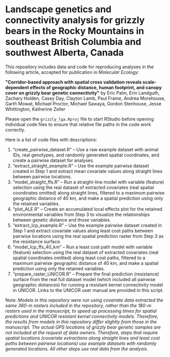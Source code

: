# Landscape genetics and connectivity analysis for grizzly bears in the Rocky Mountains in southeast British Columbia and southwest Alberta, Canada

This repository includes data and code for reproducing analyses in the following article, accepted for publication in *Molecular Ecology*:

**"Corridor-based approach with spatial cross validation reveals scale-dependent effects of geographic distance, human footprint, and canopy cover on grizzly bear genetic connectivity"**
by Eric Palm, Erin Landguth, Zachary Holden, Casey Day, Clayton Lamb, Paul Frame, Andrea Morehouse, Garth Mowat, Michael Proctor, Michael Sawaya, Gordon Stenhouse, Jesse Whittington, Katherine Zeller


Please open the `grizzly_lga.Rproj` file to start RStudio before opening individual code files to ensure that relative file paths in the code work correctly.

Here is a list of code files with descriptions:
1)	“create_pairwise_dataset.R” – Use a raw example dataset with animal IDs, real genotypes, and randomly generated spatial coordinates, and create a pairwise dataset for analyses.
2)	“extract_straight_example.R” – Use the example pairwise dataset created in Step 1 and extract mean covariate values along straight lines between pairwise locations.
3)	“model_straight_ffs.R” – Run a straight-line model with variable (feature) selection using the real dataset of extracted covariates (real spatial coordinates omitted) along straight lines, filtered to a maximum pairwise geographic distance of 40 km, and make a spatial prediction using only the retained variables.
4)	“plot_ALE.R” – Create an accumulated local effects plot for the retained environmental variables from Step 3 to visualize the relationships between genetic distance and those variables.
5)	“extract_lcp_example.R” – Use the example pairwise dataset created in Step 1 and extract covariate values along least cost paths between pairwise locations using the real spatial prediction raster from Step 3 as the resistance surface.
6)	“model_lcp_ffs_40_km” – Run a least cost path model with variable (feature) selection using the real dataset of extracted covariates (real spatial coordinates omitted) along least cost paths, filtered to a maximum pairwise geographic distance of 40 km, and make a spatial prediction using only the retained variables.
7)	“prepare_raster_UNICOR.R” – Prepare the final prediction (resistance) surface from the real full dataset model (which included all pairwise geographic distances) for running a resistant kernel connectivity model in UNICOR. Links to the UNICOR user manual are provided in this script.


Note: *Models in this repository were run using covariate data extracted the same 360-m rasters included in the repository, rather than the 180-m rasters used in the manuscript, to speed up processing times for spatial predictions and UNICOR resistant kernel connectivity models. Therefore, the results from models in this repository differ slightly from those in the manuscript. The actual GPS locations of grizzly bear genetic samples are not included at the request of data owners. Therefore, steps that require spatial locations (covariate extractions along straight lines and least cost paths between pairwise locations) use example datasets with randomly generated locations. All other steps use real data from the analysis.*


